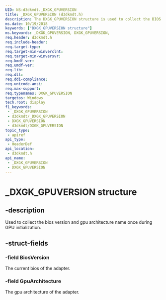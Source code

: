 ```yaml
---
UID: NS:d3dkmdt._DXGK_GPUVERSION
title: _DXGK_GPUVERSION (d3dkmdt.h)
description: The DXGK_GPUVERSION structure is used to collect the BIOS version and GPU architecture name during GPU initialization.
ms.date: 10/19/2018
keywords: ["DXGK_GPUVERSION structure"]
ms.keywords: _DXGK_GPUVERSION, DXGK_GPUVERSION,
req.header: d3dkmdt.h
req.include-header: 
req.target-type: 
req.target-min-winverclnt: 
req.target-min-winversvr: 
req.kmdf-ver: 
req.umdf-ver: 
req.lib: 
req.dll: 
req.ddi-compliance: 
req.unicode-ansi: 
req.max-support: 
req.typenames: DXGK_GPUVERSION
targetos: Windows
tech.root: display
f1_keywords:
 - _DXGK_GPUVERSION
 - d3dkmdt/_DXGK_GPUVERSION
 - DXGK_GPUVERSION
 - d3dkmdt/DXGK_GPUVERSION
topic_type:
 - apiref
api_type:
 - HeaderDef
api_location:
 - d3dkmdt.h
api_name:
 - _DXGK_GPUVERSION
 - DXGK_GPUVERSION
---
```


# _DXGK_GPUVERSION structure


## -description

Used to collect the bios version and gpu architecture name once during GPU initialization.

## -struct-fields

### -field BiosVersion

The current bios of the adapter.

### -field GpuArchitecture

The gpu architecture of the adapter.

